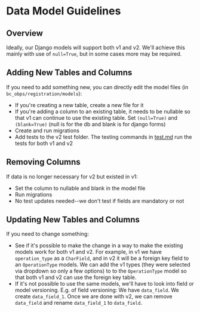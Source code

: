 # Data Model Guidelines

## Overview

Ideally, our Django models will support both v1 and v2. We'll achieve this mainly with use of `null=True`, but in some cases more may be required.

## Adding New Tables and Columns

If you need to add something new, you can directly edit the model files (in `bc_obps/registration/models`):

- If you're creating a new table, create a new file for it
- If you're adding a column to an existing table, it needs to be nullable so that v1 can continue to use the existing table. Set `(null=True)` and `(blank=True)` (null is for the db and blank is for django forms)
- Create and run migrations
- Add tests to the v2 test folder. The testing commands in [test.md](../backend/test.md) run the tests for both v1 and v2

## Removing Columns

If data is no longer necessary for v2 but existed in v1:

- Set the column to nullable and blank in the model file
- Run migrations
- No test updates needed--we don't test if fields are mandatory or not

## Updating New Tables and Columns

If you need to change something:

- See if it's possible to make the change in a way to make the existing models work for both v1 and v2. For example, in v1 we have `operation_type` as a `CharField`, and in v2 it will be a foreign key field to an `OperationType` models. We can add the v1 types (they were selected via dropdown so only a few options) to to the `OperationType` model so that both v1 and v2 can use the foreign key table.
- If it's not possible to use the same models, we'll have to look into field or model versioning. E.g. of field versioning: We have `data_field`. We create `data_field_1`. Once we are done with v2, we can remove `data_field` and rename `data_field_1` to `data_field`.
